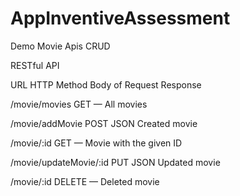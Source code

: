 # AppInventiveAssessment
Demo Movie Apis CRUD

RESTful API

URL	HTTP Method	Body of Request	Response

/movie/movies	GET	—	All movies

/movie/addMovie	POST	JSON	Created movie

/movie/:id	GET	—	Movie with the given ID

/movie/updateMovie/:id	PUT	JSON	Updated movie

/movie/:id	DELETE	—	Deleted movie
